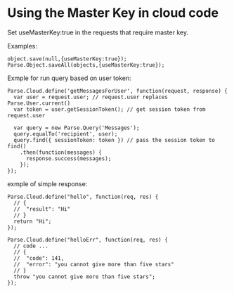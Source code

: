 
# Using the Master Key in cloud code
Set useMasterKey:true in the requests that require master key.

Examples:
```query.find({useMasterKey:true});
object.save(null,{useMasterKey:true});
Parse.Object.saveAll(objects,{useMasterKey:true});
```
Exmple for run query based on user token:
```
Parse.Cloud.define('getMessagesForUser', function(request, response) {
  var user = request.user; // request.user replaces Parse.User.current()
  var token = user.getSessionToken(); // get session token from request.user

  var query = new Parse.Query('Messages');
  query.equalTo('recipient', user);
  query.find({ sessionToken: token }) // pass the session token to find()
    .then(function(messages) {
      response.success(messages);
    });
});
```
exmple of simple response:
```
Parse.Cloud.define("hello", function(req, res) {
  // {
  //  "result": "Hi"
  // }
  return "Hi";
});
```

```
Parse.Cloud.define("helloErr", function(req, res) {
  // code ...
  // {
  //  "code": 141,
  //  "error": "you cannot give more than five stars"
  // }
  throw "you cannot give more than five stars";
});
```